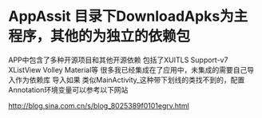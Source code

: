 AppAssit
目录下DownloadApks为主程序，其他的为独立的依赖包
========
APP中包含了多种开源项目和其他开源依赖
包括了XUITLS Support-v7 XListView  Volley Material等
很多我已经集成在了应用中，未集成的需要自己导入作为依赖库
导入如果 类似MainActivity_这种带下划线的类找不到的，配置Annotation环境变量可以参考以下网站

http://blog.sina.com.cn/s/blog_8025389f0101egrv.html
